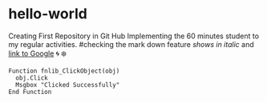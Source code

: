# hello-world
Creating First Repository in Git Hub
Implementing the 60 minutes student to my regular activities.
#checking the mark down feature
*shows in italic* and [link to Google](http://google.com)
:cyclone: :snowflake:
```vbscript
Function fnlib_ClickObject(obj)
  obj.Click
  Msgbox "Clicked Successfully"
End Function
```
